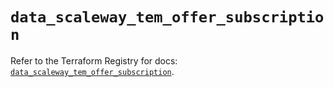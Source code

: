 # `data_scaleway_tem_offer_subscription`

Refer to the Terraform Registry for docs: [`data_scaleway_tem_offer_subscription`](https://registry.terraform.io/providers/scaleway/scaleway/2.57.0/docs/data-sources/tem_offer_subscription).
